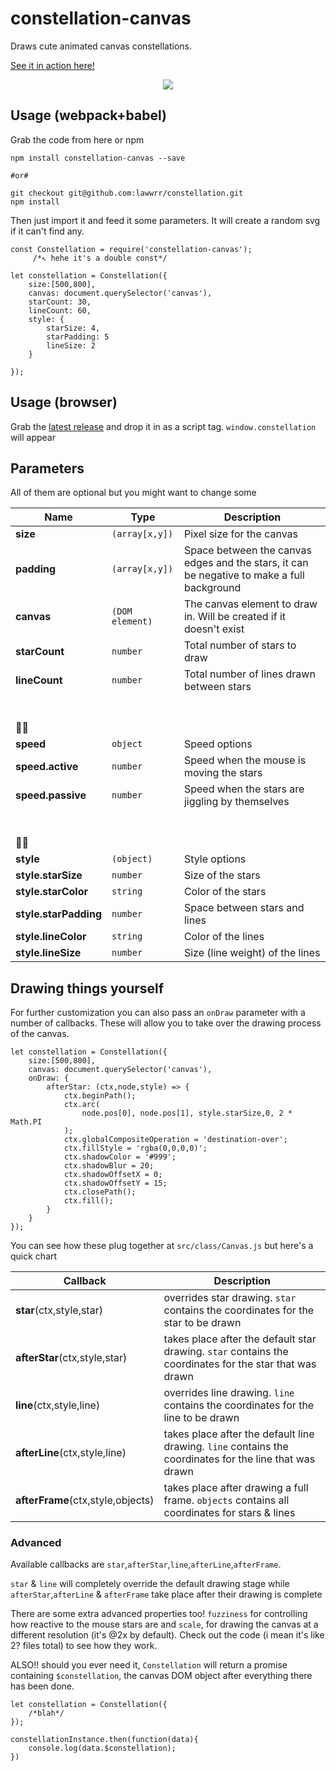 # constellation-canvas
Draws cute animated canvas constellations.

[See it in action here!](https://lawwrr.github.io/constellation/)

<p align="center">
  <img src="http://i.imgur.com/gLCMGoi.png">
</p>


## Usage (webpack+babel)
Grab the code from here or npm

    npm install constellation-canvas --save

    #or#

    git checkout git@github.com:lawwrr/constellation.git
    npm install

Then just import it and feed it some parameters. It will create a random svg if it can't find any.

    const Constellation = require('constellation-canvas');
         /*↖️ hehe it's a double const*/

    let constellation = Constellation({
        size:[500,800],
        canvas: document.querySelector('canvas'),
        starCount: 30,
        lineCount: 60,
        style: {
            starSize: 4,
            starPadding: 5
            lineSize: 2
        }

    });


## Usage (browser)
Grab the [latest release](https://github.com/lawwrr/constellation/releases) and drop it in as a script tag. `window.constellation` will appear


## Parameters
All of them are optional but you might want to change some

| Name | Type | Description |
| --- | --- | --- |
| **size** | `(array[x,y])` | Pixel size for the canvas |
| **padding** | `(array[x,y])` | Space between the canvas edges and the stars, it can be negative to make a full background  |
| **canvas** | `(DOM element)` | The canvas element to draw in. Will be created if it doesn't exist |
| **starCount** | `number` | Total number of stars to draw |
| **lineCount** | `number`  | Total number of lines drawn between stars |
| <br><br>🏃‍💨 |  |  |
| **speed** | `object` | Speed options |
| **speed.active** | `number` | Speed when the mouse is moving the stars |
| **speed.passive** | `number` | Speed when the stars are jiggling by themselves |
| <br><br>👩‍🎨 |  |  |
| **style** | `(object)` | Style options |
| **style.starSize** | `number` | Size of the stars |
| **style.starColor** | `string` | Color of the stars  |
| **style.starPadding** | `number` | Space between stars and lines |
| **style.lineColor** | `string` | Color of the lines |
| **style.lineSize** | `number` | Size (line weight) of the lines |


## Drawing things yourself
For further customization you can also pass an `onDraw` parameter with a number of callbacks. These will allow you to take over the drawing process of the canvas.

    let constellation = Constellation({
        size:[500,800],
        canvas: document.querySelector('canvas'),
        onDraw: {
            afterStar: (ctx,node,style) => {
                ctx.beginPath();
                ctx.arc(
                    node.pos[0], node.pos[1], style.starSize,0, 2 * Math.PI
                );
                ctx.globalCompositeOperation = 'destination-over';
                ctx.fillStyle = 'rgba(0,0,0,0)';
                ctx.shadowColor = '#999';
                ctx.shadowBlur = 20;
                ctx.shadowOffsetX = 0;
                ctx.shadowOffsetY = 15;
                ctx.closePath();
                ctx.fill();
            }
        }
    });

You can see how these plug together at `src/class/Canvas.js` but here's a quick chart

| Callback | Description |
| --- | --- |
| **star**(ctx,style,star) | overrides star drawing. `star` contains the coordinates for the star to be drawn |
| **afterStar**(ctx,style,star) | takes place after the default star drawing. `star` contains the coordinates for the star that was drawn |
| **line**(ctx,style,line) | overrides line drawing. `line` contains the coordinates for the line to be drawn |
| **afterLine**(ctx,style,line) | takes place after the default line drawing. `line` contains the coordinates for the line that was drawn |
| **afterFrame**(ctx,style,objects) | takes place after drawing a full frame. `objects` contains all coordinates for stars & lines |


### Advanced

Available callbacks are `star`,`afterStar`,`line`,`afterLine`,`afterFrame`.

`star` & `line` will completely override the default drawing stage while `afterStar`,`afterLine` & `afterFrame` take place after their drawing is complete

There are some extra advanced properties too! `fuzziness` for controlling how reactive to the mouse stars are and `scale`, for drawing the canvas at a different resolution (it's @2x by default). Check out the code (i mean it's like 2? files total) to see how they work.

ALSO!! should you ever need it, `Constellation` will return a promise containing `$constellation`, the canvas DOM object after everything there has been done.

    let constellation = Constellation({
        /*blah*/
    });

    constellationInstance.then(function(data){
        console.log(data.$constellation);
    })

